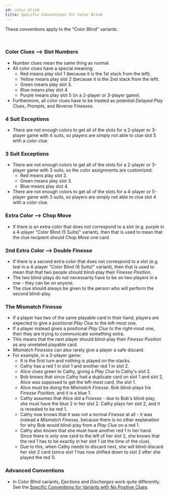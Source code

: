 ```yaml
---
id: color_blind
title: Specific Conventions for Color Blind
---
```


These conventions apply to the "Color Blind" variants.

<br />

### Color Clues --> Slot Numbers

- Number clues mean the same thing as normal.
- All color clues have a special meaning:
  - Red means play slot 1 (because it is the 1st stack from the left).
  - Yellow means play slot 2 (because it is the 2nd stack from the left).
  - Green means play slot 3.
  - Blue means play slot 4.
  - Purple means play slot 5 (in a 2-player or 3-player game).
- Furthermore, all color clues have to be treated as potential *Delayed Play Clues*, *Prompts*, and *Reverse Finesses*.

### 4 Suit Exceptions

- There are not enough colors to get all of the slots for a 2-player or 3-player game with 4 suits, so players are simply not able to clue slot 5 with a color clue.

### 3 Suit Exceptions

- There are not enough colors to get all of the slots for a 2-player or 3-player game with 3 suits, so the color assignments are customized:
  - Red means play slot 2.
  - Green means play slot 3.
  - Blue means play slot 4.
- There are not enough colors to get all of the slots for a 4-player or 5-player game with 3 suits, so players are simply not able to clue slot 4 with a color clue.

### Extra Color --> Chop Move

- If there is an extra color that does not correspond to a slot (e.g. purple in a 4-player "Color Blind (5 Suits)" variant), then that is used to mean that the clue recipient should *Chop Move* one card.

### 2nd Extra Color --> Double Finesse

- If there is a second extra color that does not correspond to a slot (e.g. teal in a 4-player "Color Blind (6 Suits)" variant), then that is used to mean that that two people should blind-play their *Finesse Position*.
- The two blind-plays do not necessarily have to be on two players in a row - they can be on anyone.
- The clue should always be given to the person who will perform the second blind-play.

### The Mismatch Finesse

- If a player has two of the same playable card in their hand, players are expected to give a positional *Play Clue* to the left-most one.
- If a player instead gives a positional *Play Clue* to the right-most one, then they are trying to communicate something extra.
- This means that the next player should blind-play their *Finesse Position* as any unrelated playable card.
- *Mismatch Finesses* can also rarely give a player a safe discard.
- For example, in a 3-player game:
  - It is the first turn and nothing is played on the stacks.
  - Cathy has a red 1 in slot 1 and another red 1 in slot 2.
  - Alice clues green to Cathy, giving a *Play Clue* to Cathy's slot 2.
  - Bob knows that since Cathy had a duplicate card on slot 1 and slot 2, Alice was supposed to get the left-most card, the slot 1.
  - Alice must be doing the *Mismatch Finesse*. Bob blind-plays his *Finesse Position*, and it is a blue 1.
  - Cathy assumes that Alice did a *Finesse* - due to Bob's blind-play, she must have the blue 2 in her slot 2. Cathy plays her slot 2, and it is revealed to be red 1.
  - Cathy now knows that it was not a normal *Finesse* at all - it was instead a *Mismatch Finesse*, because there is no other explanation for why Bob would blind-play from a *Play Clue* on a red 1.
  - Cathy also knows that she must have another red 1 in her hand. Since there is only one card to the left of her slot 2, she knows that the red 1 has to be exactly in her slot 1 (at the time of the clue).
  - Due to this, when Cathy needs to discard next, she will blind-discard her slot 2 card (since slot 1 has now shifted down to slot 2 after she played the red 1).

### Advanced Conventions

- In Color Blind variants, *Ejections* and *Discharges* work quite differently. See the [Specific Conventions for Variants with No Positive Clues](no_positive_clues.md).
